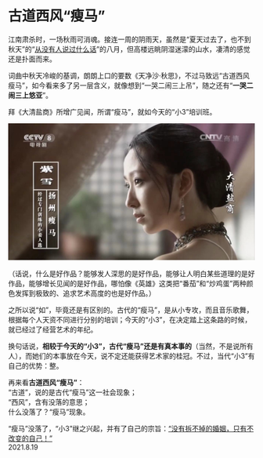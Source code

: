 # 古道西风“瘦马”   
   
江南肃杀时，一场秋雨可消魂。接连一周的阴雨天，虽然是“夏天过去了，也不到秋天”的“[从没有人说过什么话](https://baike.baidu.com/item/%E5%85%AB%E6%9C%88%E7%9A%84%E5%BF%A7%E6%84%81/10566601)”的八月，但高楼远眺阴湿迷濛的山水，凄清的感觉还是扑面而来。   
   
词曲中秋天冷峻的基调，朗朗上口的要数《天净沙·秋思》，不过马致远“古道西风瘦马”，如今看来多了另一层含义，就像想到“一哭二闹三上吊”，随之还有“**一哭二闹三上悠亚**”。   
   
拜《大清盐商》所增广见闻，所谓“瘦马”，就如今天的“小3”培训班。   
   
![wzws_gdxfsm](..\Images\wzws_gdxfsm.jpg)   
   
（话说，什么是好作品？能够发人深思的是好作品，能够让人明白某些道理的是好作品，能够增长见闻的是好作品，哪怕像《英雄》这类把“番茄”和“炒鸡蛋”两种颜色发挥到极致的、追求艺术高度的也是好作品。）   
   
之所以说“如”，毕竟还是有区别的。古代的“瘦马”，是从小专攻，而且音乐歌舞，根据每个人天资不同进行分别的培训；今天的“小3”，在决定踏上这条路的时候，就已经过了经营艺术的年纪。   
   
换句话说，**相较于今天的“小3”，古代“瘦马”还是有真本事的**（当然，不是说所有人），而她们的本事放在今天，说不定还能获得艺术家的桂冠。不过，当代“小3”有自己的优势：整。   
   
再来看**古道西风“瘦马”**：   
“古道”，说的是古代“瘦马”这一社会现象；   
“西风”，含有没落的意思；   
什么没落了？“瘦马”现象。   
      
“瘦马”没落了，“小3”继之兴起，并有了自己的宗旨：[“没有拆不掉的婚姻，只有不改变的自己！”](https://www.sohu.com/a/492158752_121119115)   
2021.8.19
